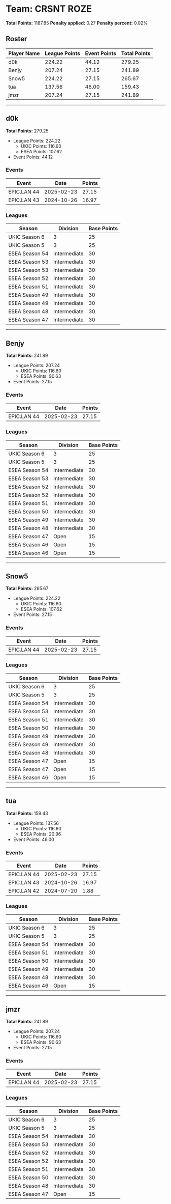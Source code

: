 # Team: CRSNT ROZE

**Total Points:** 1187.85
**Penalty applied:** 0.27
**Penalty percent:** 0.02%

## Roster
| Player Name | League Points | Event Points | Total Points |
|-------------|--------------|--------------|-------------|
| d0k | 224.22 | 44.12 | 279.25 |
| Benjy | 207.24 | 27.15 | 241.89 |
| Snow5 | 224.22 | 27.15 | 265.67 |
| tua | 137.56 | 46.00 | 159.43 |
| jmzr | 207.24 | 27.15 | 241.89 |

---

## d0k

**Total Points:** 279.25

- League Points: 224.22
  - UKIC Points: 116.60
  - ESEA Points: 107.62
- Event Points: 44.12

### Events
| Event | Date | Points |
|-------|------|--------|
| EPIC.LAN 44 | 2025-02-23 | 27.15 |
| EPIC.LAN 43 | 2024-10-26 | 16.97 |
### Leagues
| Season | Division | Base Points |
|--------|----------|-------------|
| UKIC Season 6 | 3 | 25 |
| UKIC Season 5 | 3 | 25 |
| ESEA Season 54 | Intermediate | 30 |
| ESEA Season 53 | Intermediate | 30 |
| ESEA Season 53 | Intermediate | 30 |
| ESEA Season 52 | Intermediate | 30 |
| ESEA Season 51 | Intermediate | 30 |
| ESEA Season 49 | Intermediate | 30 |
| ESEA Season 49 | Intermediate | 30 |
| ESEA Season 48 | Intermediate | 30 |
| ESEA Season 47 | Intermediate | 30 |
---

## Benjy

**Total Points:** 241.89

- League Points: 207.24
  - UKIC Points: 116.60
  - ESEA Points: 90.63
- Event Points: 27.15

### Events
| Event | Date | Points |
|-------|------|--------|
| EPIC.LAN 44 | 2025-02-23 | 27.15 |
### Leagues
| Season | Division | Base Points |
|--------|----------|-------------|
| UKIC Season 6 | 3 | 25 |
| UKIC Season 5 | 3 | 25 |
| ESEA Season 54 | Intermediate | 30 |
| ESEA Season 53 | Intermediate | 30 |
| ESEA Season 52 | Intermediate | 30 |
| ESEA Season 52 | Intermediate | 30 |
| ESEA Season 51 | Intermediate | 30 |
| ESEA Season 50 | Intermediate | 30 |
| ESEA Season 49 | Intermediate | 30 |
| ESEA Season 48 | Intermediate | 30 |
| ESEA Season 47 | Open | 15 |
| ESEA Season 46 | Open | 15 |
| ESEA Season 46 | Open | 15 |
---

## Snow5

**Total Points:** 265.67

- League Points: 224.22
  - UKIC Points: 116.60
  - ESEA Points: 107.62
- Event Points: 27.15

### Events
| Event | Date | Points |
|-------|------|--------|
| EPIC.LAN 44 | 2025-02-23 | 27.15 |
### Leagues
| Season | Division | Base Points |
|--------|----------|-------------|
| UKIC Season 6 | 3 | 25 |
| UKIC Season 5 | 3 | 25 |
| ESEA Season 54 | Intermediate | 30 |
| ESEA Season 53 | Intermediate | 30 |
| ESEA Season 51 | Intermediate | 30 |
| ESEA Season 50 | Intermediate | 30 |
| ESEA Season 49 | Intermediate | 30 |
| ESEA Season 49 | Intermediate | 30 |
| ESEA Season 48 | Intermediate | 30 |
| ESEA Season 47 | Open | 15 |
| ESEA Season 47 | Open | 15 |
| ESEA Season 46 | Open | 15 |
---

## tua

**Total Points:** 159.43

- League Points: 137.56
  - UKIC Points: 116.60
  - ESEA Points: 20.96
- Event Points: 46.00

### Events
| Event | Date | Points |
|-------|------|--------|
| EPIC.LAN 44 | 2025-02-23 | 27.15 |
| EPIC.LAN 43 | 2024-10-26 | 16.97 |
| EPIC.LAN 42 | 2024-07-20 | 1.88 |
### Leagues
| Season | Division | Base Points |
|--------|----------|-------------|
| UKIC Season 6 | 3 | 25 |
| UKIC Season 5 | 3 | 25 |
| ESEA Season 54 | Intermediate | 30 |
| ESEA Season 51 | Intermediate | 30 |
| ESEA Season 50 | Intermediate | 30 |
| ESEA Season 49 | Intermediate | 30 |
| ESEA Season 48 | Intermediate | 30 |
| ESEA Season 46 | Open | 15 |
---

## jmzr

**Total Points:** 241.89

- League Points: 207.24
  - UKIC Points: 116.60
  - ESEA Points: 90.63
- Event Points: 27.15

### Events
| Event | Date | Points |
|-------|------|--------|
| EPIC.LAN 44 | 2025-02-23 | 27.15 |
### Leagues
| Season | Division | Base Points |
|--------|----------|-------------|
| UKIC Season 6 | 3 | 25 |
| UKIC Season 5 | 3 | 25 |
| ESEA Season 54 | Intermediate | 30 |
| ESEA Season 53 | Intermediate | 30 |
| ESEA Season 52 | Intermediate | 30 |
| ESEA Season 52 | Intermediate | 30 |
| ESEA Season 51 | Intermediate | 30 |
| ESEA Season 50 | Intermediate | 30 |
| ESEA Season 48 | Intermediate | 30 |
| ESEA Season 47 | Open | 15 |